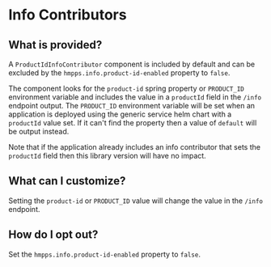 # Info Contributors

## What is provided?

A `ProductIdInfoContributor` component is included by default and can be excluded by the `hmpps.info.product-id-enabled`
property to `false`.

The component looks for the `product-id` spring property or `PRODUCT_ID` environment variable and includes the value in
a `productId` field in the `/info` endpoint output.  The `PRODUCT_ID` environment variable will be set when an
application is deployed using the generic service helm chart with a `productId` value set.  If it can't find the
property then a value of `default` will be output instead.

Note that if the application already includes an info contributor that sets the `productId` field then this library
version will have no impact.

## What can I customize?

Setting the `product-id` or `PRODUCT_ID` value will change the value in the `/info` endpoint.

## How do I opt out?

Set the `hmpps.info.product-id-enabled` property to `false`.
